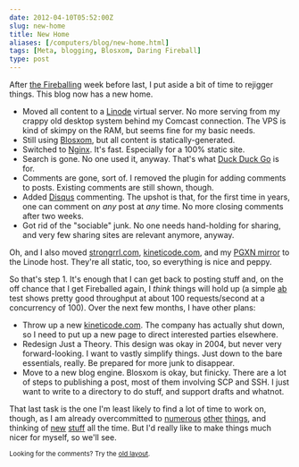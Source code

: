 ```yaml
--- 
date: 2012-04-10T05:52:00Z
slug: new-home
title: New Home
aliases: [/computers/blog/new-home.html]
tags: [Meta, blogging, Blosxom, Daring Fireball]
type: post
---
```


<p>After
<a href="/computers/blog/how-not-to-withstand-a-fireballing.html">the Fireballing</a>
week before last, I put aside a bit of time to rejigger things. This blog
now has a new home.</p>

<ul>
<li>Moved all content to a <a href="http://www.linode.com/">Linode</a> virtual server. No more serving from my crappy old desktop system behind my Comcast connection. The VPS is kind of skimpy on the RAM, but seems fine for my basic needs.</li>
<li>Still using <a href="http://blosxom.sourceforge.net/">Blosxom</a>, but all content is statically-generated.</li>
<li>Switched to <a href="http://www.nginx.org/">Nginx</a>. It's fast. Especially for a 100% static site.</li>
<li>Search is gone. No one used it, anyway. That's what <a href="http://duckduckgo.com/">Duck Duck Go</a> is for.</li>
<li>Comments are gone, sort of. I removed the plugin for adding comments to posts. Existing comments are still shown, though.</li>
<li>Added <a href="http://disqus.com/">Disqus</a> commenting. The upshot is that, for the first time in years, one can comment on <em>any</em> post at <em>any</em> time. No more closing comments after two weeks.</li>
<li>Got rid of the "sociable" junk. No one needs hand-holding for sharing, and very few sharing sites are relevant anymore, anyway.</li>
</ul>

<p>Oh, and I also moved <a href="http://www.strongrrl.com/">strongrrl.com</a>, <a href="http://www.kineticode.com/">kineticode.com</a>, and my <a href="http://pgxn.justatheory.com/">PGXN mirror</a> to the Linode host. They're all static, too, so everything is nice and peppy.</p>

<p>So that's step 1. It's enough that I can get back to posting stuff and, on the off chance that I get Fireballed again, I <em>think</em> things will hold up (a simple <a href="http://httpd.apache.org/docs/2.2/programs/ab.html">ab</a> test shows pretty good throughput at about 100 requests/second at a concurrency of 100). Over the next few months, I have other plans:</p>

<ul>
<li>Throw up a new <a href="http://www.kineticode.com/">kineticode.com</a>. The company has actually shut down, so I need to put up a new page to direct interested parties elsewhere.</li>
<li>Redesign Just a Theory. This design was okay in 2004, but never very forward-looking. I want to vastly simplify things. Just down to the bare essentials, really. Be prepared for more junk to disappear.</li>
<li>Move to a new blog engine. Blosxom is okay, but finicky. There are a lot of steps to publishing a post, most of them involving SCP and SSH. I just want to write to a directory to do stuff, and support drafts and whatnot.</li>
</ul>

<p>That last task is the one I'm least likely to find a lot of time to work on, though, as I am already overcommitted to <a href="http://www.iovation.com/">numerous</a> <a href="http://pgxn.org/">other</a> <a href="http://www.designsceneapp.com/">things</a>, and thinking of <a href="http://github.com/theory/sqitch">new</a> <a href="/computers/databases/postgresql/dbix-connector-and-ssi.html">stuff</a> all the time. But I'd really like to make things much nicer for myself, so we'll see.</p>

<p class="past"><small>Looking for the comments? Try the <a rel="nofollow" href="//past.justatheory.com/computers/blog/new-home.html">old layout</a>.</small></p>


